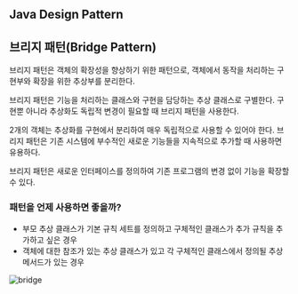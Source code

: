 ## Java Design Pattern

## 브리지 패턴(Bridge Pattern)

브리지 패턴은 객체의 확장성을 향상하기 위한 패턴으로, 객체에서 동작을 처리하는 구현부와 확장을 위한 추상부를 분리한다.

브리지 패턴은 기능을 처리하는 클래스와 구현을 담당하는 추상 클래스로 구별한다. 
구현뿐 아니라 추상화도 독립적 변경이 필요할 때 브리지 패턴을 사용한다.

2개의 객체는 추상화를 구현에서 분리하여 매우 독립적으로 사용할 수 있어야 한다.
브리지 패턴은 기존 시스템에 부수적인 새로운 기능들을 지속적으로 추가할 때 사용하면 유용하다.

브리지 패턴은 새로운 인터페이스를 정의하여 기존 프로그램의 변경 없이 기능을 확장할 수 있다.

### 패턴을 언제 사용하면 좋을까?
* 부모 추상 클래스가 기본 규칙 세트를 정의하고 구체적인 클래스가 추가 규칙을 추가하고 싶은 경우
* 객체에 대한 참조가 있는 추상 클래스가 있고 각 구체적인 클래스에서 정의될 추상 메서드가 있는 경우


![bridge](https://github.com/parknnna/designPattern/assets/69619672/ce27e74f-ffc7-4d83-9b78-0f7407b00ec8)